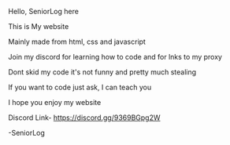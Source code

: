 Hello, SeniorLog here

This is My website

Mainly made from html, css and javascript

Join my discord for learning how to code and for lnks to my proxy

Dont skid my code it's not funny and pretty much stealing

If you want to code just ask, I can teach you

I hope you enjoy my website

Discord Link- https://discord.gg/9369BGpg2W

-SeniorLog
